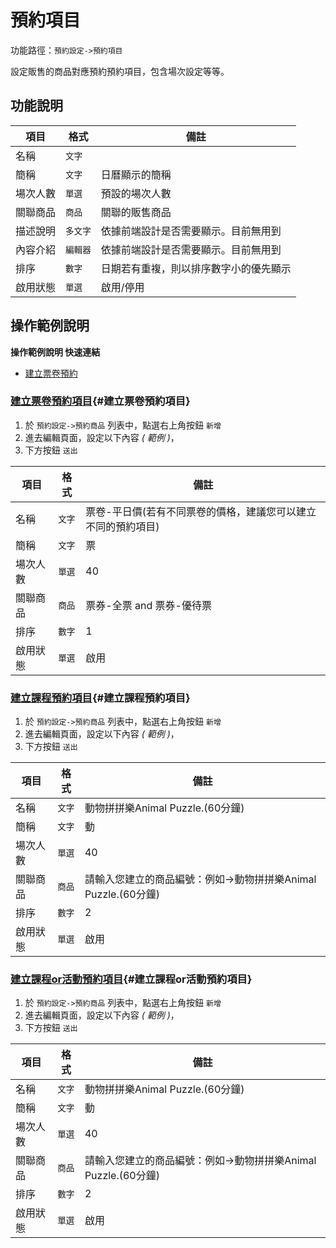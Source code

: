 #  預約項目

功能路徑：`預約設定->預約項目`

設定販售的商品對應預約預約項目，包含場次設定等等。

##  功能說明

| 項目  | 格式 | 備註 |
|---|---|---|
|名稱|`文字`| |
|簡稱|`文字`|日曆顯示的簡稱|
|場次人數|`單選`|預設的場次人數|
|關聯商品|`商品`|關聯的販售商品|
|描述說明|`多文字`|依據前端設計是否需要顯示。目前無用到|
|內容介紹|`編輯器`|依據前端設計是否需要顯示。目前無用到|
|排序|`數字`|日期若有重複，則以排序數字小的優先顯示|
|啟用狀態|`單選`|啟用/停用|



##  操作範例說明

**操作範例說明 快速連結**

* [建立票卷預約](/guide/reservation-product#建立票卷預約)

### [建立票卷預約項目](/guide/reservation-product#建立票卷預約項目){#建立票卷預約項目}


1. 於 `預約設定->預約商品` 列表中，點選右上角按鈕 `新增` 
2. 進去編輯頁面，設定以下內容 _( 範例 )_，
3. 下方按鈕 `送出`

| 項目  | 格式 | 備註 |
|---|---|---|
|名稱|`文字`|票卷-平日價(若有不同票卷的價格，建議您可以建立不同的預約項目)|
|簡稱|`文字`|票|
|場次人數|`單選`|40|
|關聯商品|`商品`|票券-全票 and 票券-優待票|
|排序|`數字`|1|
|啟用狀態|`單選`|啟用|

### [建立課程預約項目](/guide/reservation-product#建立課程預約項目){#建立課程預約項目}


1. 於 `預約設定->預約商品` 列表中，點選右上角按鈕 `新增`
2. 進去編輯頁面，設定以下內容 _( 範例 )_，
3. 下方按鈕 `送出`

| 項目  | 格式 | 備註 |
|---|---|---|
|名稱|`文字`|動物拼拼樂Animal Puzzle.(60分鐘)|
|簡稱|`文字`|動|
|場次人數|`單選`|40|
|關聯商品|`商品`|請輸入您建立的商品編號：例如->動物拼拼樂Animal Puzzle.(60分鐘) |
|排序|`數字`|2|
|啟用狀態|`單選`|啟用|


### [建立課程or活動預約項目](/guide/reservation-product#建立課程or活動預約項目){#建立課程or活動預約項目}


1. 於 `預約設定->預約商品` 列表中，點選右上角按鈕 `新增`
2. 進去編輯頁面，設定以下內容 _( 範例 )_，
3. 下方按鈕 `送出`

| 項目  | 格式 | 備註 |
|---|---|---|
|名稱|`文字`|動物拼拼樂Animal Puzzle.(60分鐘)|
|簡稱|`文字`|動|
|場次人數|`單選`|40|
|關聯商品|`商品`|請輸入您建立的商品編號：例如->動物拼拼樂Animal Puzzle.(60分鐘) |
|排序|`數字`|2|
|啟用狀態|`單選`|啟用|
